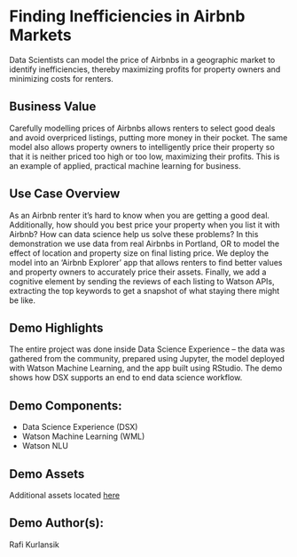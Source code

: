 # Finding Inefficiencies in Airbnb Markets
Data Scientists can model the price of Airbnbs in a geographic market to identify inefficiencies, thereby maximizing profits for property owners and minimizing costs for renters.

## Business Value
Carefully modelling prices of Airbnbs allows renters to select good deals and avoid overpriced listings, putting more money in their pocket.  The same model also allows property owners to intelligently price their property so that it is neither priced too high or too low, maximizing their profits.  This is an example of applied, practical machine learning for business.

## Use Case Overview
As an Airbnb renter it’s hard to know when you are getting a good deal.  Additionally, how should you best price your property when you list it with Airbnb?  How can data science help us solve these problems?  In this demonstration we use data from real Airbnbs in Portland, OR to model the effect of location and property size on final listing price.  We deploy the model into an ‘Airbnb Explorer’ app that allows renters to find better values and property owners to accurately price their assets.  Finally, we add a cognitive element by sending the reviews of each listing to Watson APIs, extracting the top keywords to get a snapshot of what staying there might be like.

## Demo Highlights
The entire project was done inside Data Science Experience – the data was gathered from the community, prepared using Jupyter, the model deployed with Watson Machine Learning, and the app built using RStudio.  The demo shows how DSX supports an end to end data science workflow.

## Demo Components:
* Data Science Experience (DSX)
* Watson Machine Learning (WML)
* Watson NLU

## Demo Assets
Additional assets located [here](https://ibm.box.com/s/3tb4m2dl356k8o31j1m1kx3oj1num3gc)

## Demo Author(s):
Rafi Kurlansik